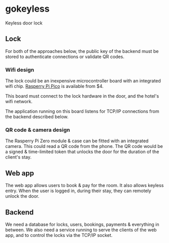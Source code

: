 # gokeyless
Keyless door lock

## Lock

For both of the approaches below, the public key of the backend must be stored to authenticate connections or validate QR codes.

### Wifi design
The lock could be an inexpensive microcontroller board with an integrated wifi chip.
[Rasperry Pi Pico](https://www.raspberrypi.com/products/raspberry-pi-pico/) is available from $4.

This board must connect to the lock hardware in the door, and the hotel's wifi network.

The application running on this board listens for TCP/IP connections from the backend described below.

### QR code & camera design
The Rasperry Pi Zero module & case can be fitted with an integrated camera. This could read a QR code from the phone.
The QR code would be a signed & time-limited token that unlocks the door for the duration of the client's stay.

## Web app
The web app allows users to book & pay for the room.
It also allows keyless entry.
When the user is logged in, during their stay, they can remotely unlock the door.

## Backend
We need a database for locks, users, bookings, payments & everything in between.
We also need a service running to serve the clients of the web app, and to control the locks via the TCP/IP socket.
